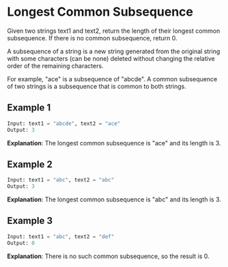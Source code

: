 # Longest Common Subsequence

Given two strings text1 and text2, return the length of their longest common subsequence. If there is no common subsequence, return 0.

A subsequence of a string is a new string generated from the original string with some characters (can be none) deleted without changing the relative order of the remaining characters.

For example, "ace" is a subsequence of "abcde".
A common subsequence of two strings is a subsequence that is common to both strings.

## Example 1

```python
Input: text1 = "abcde", text2 = "ace" 
Output: 3
```

**Explanation**: The longest common subsequence is "ace" and its length is 3.


## Example 2

```python
Input: text1 = "abc", text2 = "abc"
Output: 3
```

**Explanation**: The longest common subsequence is "abc" and its length is 3.

## Example 3

```python
Input: text1 = "abc", text2 = "def"
Output: 0
```

**Explanation**: There is no such common subsequence, so the result is 0.